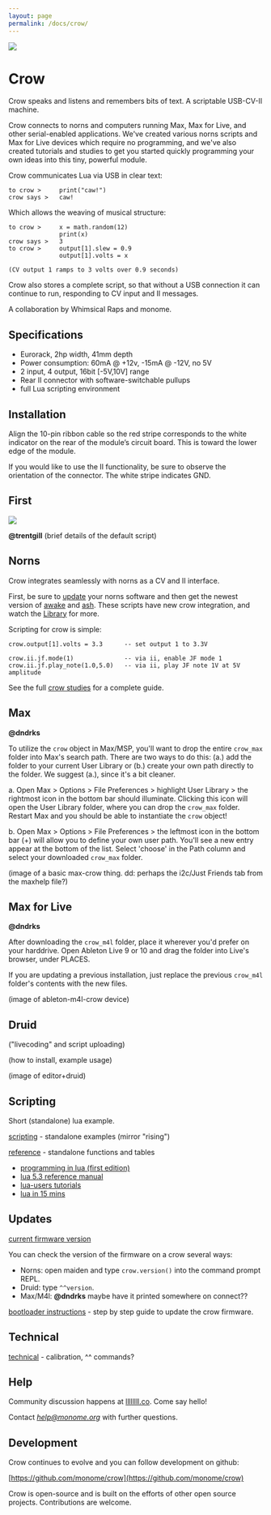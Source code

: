 ```yaml
---
layout: page
permalink: /docs/crow/
---
```


![](images/crow.jpg)

# Crow

Crow speaks and listens and remembers bits of text. A scriptable USB-CV-II machine.

Crow connects to norns and computers running Max, Max for Live, and other serial-enabled applications. We've created various norns scripts and Max for Live devices which require no programming, and we've also created tutorials and studies to get you started quickly programming your own ideas into this tiny, powerful module.

Crow communicates Lua via USB in clear text:

```
to crow >     print("caw!")
crow says >   caw!
```

Which allows the weaving of musical structure:

```
to crow >     x = math.random(12)
              print(x)
crow says >   3
to crow >     output[1].slew = 0.9
              output[1].volts = x

(CV output 1 ramps to 3 volts over 0.9 seconds)
```

Crow also stores a complete script, so that without a USB connection it can continue to run, responding to CV input and II messages.

A collaboration by Whimsical Raps and monome.


## Specifications

- Eurorack, 2hp width, 41mm depth
- Power consumption: 60mA @ +12v, -15mA @ -12V, no 5V
- 2 input, 4 output, 16bit [-5V,10V] range
- Rear II connector with software-switchable pullups
- full Lua scripting environment


## Installation

Align the 10-pin ribbon cable so the red stripe corresponds to the white indicator on the rear of the module’s circuit board. This is toward the lower edge of the module.

If you would like to use the II functionality, be sure to observe the orientation of the connector. The white stripe indicates GND.


## First

![](images/crow-legend.png)

**@trentgill** (brief details of the default script)


## Norns

Crow integrates seamlessly with norns as a CV and II interface.

First, be sure to [update](https://monome.org/docs/norns/#update) your norns software and then get the newest version of [awake](https://llllllll.co/t/awake/21022) and [ash](https://llllllll.co/t/ash-a-small-collection/21349). These scripts have new crow integration, and watch the [Library](https://llllllll.co/c/library) for more.

Scripting for crow is simple:

```
crow.output[1].volts = 3.3      -- set output 1 to 3.3V

crow.ii.jf.mode(1)              -- via ii, enable JF mode 1
crow.ii.jf.play_note(1.0,5.0)   -- via ii, play JF note 1V at 5V amplitude
```

See the full [crow studies](norns) for a complete guide.


## Max

**@dndrks**

To utilize the `crow` object in Max/MSP, you'll want to drop the entire `crow_max` folder into Max's search path. There are two ways to do this: (a.) add the folder to your current User Library or (b.) create your own path directly to the folder. We suggest (a.), since it's a bit cleaner.

a. Open Max > Options > File Preferences > highlight User Library > the rightmost icon in the bottom bar should illuminate. Clicking this icon will open the User Library folder, where you can drop the `crow_max` folder. Restart Max and you should be able to instantiate the `crow` object!

b. Open Max > Options > File Preferences > the leftmost icon in the bottom bar (+) will allow you to define your own user path. You'll see a new entry appear at the bottom of the list. Select 'choose' in the Path column and select your downloaded `crow_max` folder.

(image of a basic max-crow thing. dd: perhaps the i2c/Just Friends tab from the maxhelp file?)


## Max for Live

**@dndrks**

After downloading the `crow_m4l` folder, place it wherever you'd prefer on your harddrive. Open Ableton Live 9 or 10 and drag the folder into Live's browser, under PLACES.

If you are updating a previous installation, just replace the previous `crow_m4l` folder's contents with the new files.

(image of ableton-m4l-crow device)


## Druid

("livecoding" and script uploading)

(how to install, example usage)

(image of editor+druid)


## Scripting

Short (standalone) lua example.

[scripting](scripting) - standalone examples (mirror "rising")

[reference](reference) - standalone functions and tables

- [programming in lua (first edition)](https://www.lua.org/pil/contents.html)
- [lua 5.3 reference manual](https://www.lua.org/manual/5.3/)
- [lua-users tutorials](http://lua-users.org/wiki/TutorialDirectory)
- [lua in 15 mins](http://tylerneylon.com/a/learn-lua/)



## Updates

[current firmware version](https://github.com/monome/crow/releases)

You can check the version of the firmware on a crow several ways:

- Norns: open maiden and type `crow.version()` into the command prompt REPL.
- Druid: type `^^version`.
- Max/M4l: **@dndrks** maybe have it printed somewhere on connect??

[bootloader instructions](update) - step by step guide to update the crow firmware.


## Technical

[technical](technical) - calibration, ^^ commands?


## Help

Community discussion happens at [llllllll.co](https://llllllll.co). Come say hello!

Contact *help@monome.org* with further questions.


## Development

Crow continues to evolve and you can follow development on github:

[https://github.com/monome/crow](https://github.com/monome/crow)

Crow is open-source and is built on the efforts of other open source projects. Contributions are welcome.
